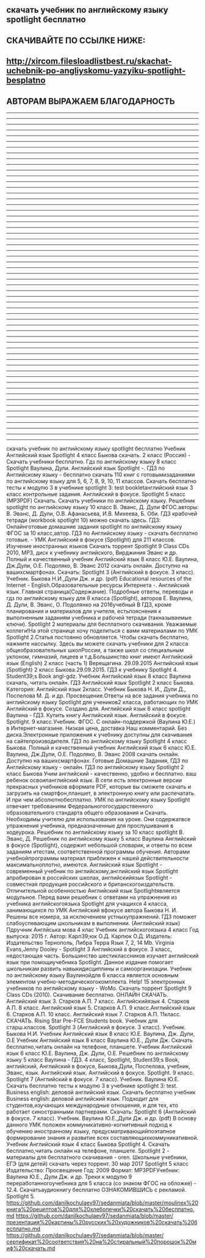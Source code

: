 скачать учебник по английскому языку spotlight бесплатно
--------------------------------------------------
СКАЧИВАЙТЕ ПО ССЫЛКЕ НИЖЕ:
--------------------------------------------------
http://xircom.filesloadlistbest.ru/skachat-uchebnik-po-angliyskomu-yazyiku-spotlight-besplatno
--------------------------------------------------
АВТОРАМ ВЫРАЖАЕМ БЛАГОДАРНОСТЬ
--------------------------------------------------
--------------------------------------------------
--------------------------------------------------
--------------------------------------------------
--------------------------------------------------
--------------------------------------------------
--------------------------------------------------
--------------------------------------------------
--------------------------------------------------
--------------------------------------------------
--------------------------------------------------
--------------------------------------------------
--------------------------------------------------
--------------------------------------------------
--------------------------------------------------
--------------------------------------------------
--------------------------------------------------
--------------------------------------------------
--------------------------------------------------
--------------------------------------------------
--------------------------------------------------
--------------------------------------------------
--------------------------------------------------
--------------------------------------------------
--------------------------------------------------
--------------------------------------------------
--------------------------------------------------
--------------------------------------------------
--------------------------------------------------
--------------------------------------------------
--------------------------------------------------
--------------------------------------------------
--------------------------------------------------
--------------------------------------------------
--------------------------------------------------
--------------------------------------------------
--------------------------------------------------
--------------------------------------------------
--------------------------------------------------
--------------------------------------------------
--------------------------------------------------
--------------------------------------------------
--------------------------------------------------
--------------------------------------------------
--------------------------------------------------
--------------------------------------------------
--------------------------------------------------
--------------------------------------------------
--------------------------------------------------
--------------------------------------------------
--------------------------------------------------
--------------------------------------------------
--------------------------------------------------
--------------------------------------------------
--------------------------------------------------
--------------------------------------------------
--------------------------------------------------
--------------------------------------------------
--------------------------------------------------
скачать учебник по английскому языку spotlight бесплатно Учебник Английский язык Spotlight 4 класс Быкова скачать. 2 класс (Россия) - Скачать учебники бесплатно. Гдз по английскому языку 8 класс Spotlight Ваулина, Дули. Английский язык Spotlight -. ГДЗ по Английскому языку - бесплатно скачать 110 книг с готовымизаданиями по английскому языку для 5, 6, 7, 8, 9, 10, 11 классов. Скачать бесплатно тесты к модулю 3 в учебнике spotlight 3: test bookletанглийский язык 3 класс контрольные задания. Английский в фокусе. Spotlight 5 класс (МР3PDF)  Скачать. Скачать учебники по английскому языку. Решебник spotlight по английскому языку 10 класс В. Эванс, Д. Дули ФГОС.авторы: В. Эванс, Д. Дули, О.В. Афанасьева, И.В. Михеева, Б. Оби. ГДЗ крабочей тетради (workbook spotlight 10) можно скачать здесь. ГДЗ: Онлайнготовые домашние задания spotlight по английскому языку ФГОС за 10 класс,автор. ГДЗ по Английскому языку - скачать бесплатно готовые. - УМК Английский в фокусе (Spotlight) для 211 классов. Изучение иностранных языков  Скачать торрент Spotlight 9 Class CDs 2010, MP3, диск к учебнику английского, Вирджиния Эванс и др. Полный и качественный учебник Английский язык 8 класс Ю.Е. Ваулина, Дж.Дули, О.Е. Подоляко, В. Эванс 2012 скачать онлайн. Доступно на вашихсмартфонах.
Скачать: Spotlight 3 (Английский в фокусе. 3 класс). Учебник. Быкова Н.И.,Дули Дж. и др. (pdf)  Educational resources of the Internet - English.Образовательные ресурсы Интернета -. Английский язык. Главная страница(Содержание). Подробные ответы, переводы и гдз по английскому языку для 8 класса (Spotlight), авторов Е. Ваулина, Д. Дули, В. Эванс, О. Подолянко на 2016учебный  В ГДЗ, кроме планирования и материалов для учителя, естьпояснения к выполненным заданиям учебника и рабочей тетради (такназываемые ключи). Spotlight 2  материалы для бесплатного скачивания. Уважаемые коллеги!На этой странице хочу поделиться с вами материалами по УМК Spotlight 2.Статья постоянно обновляется. Чтобы скачать бесплатно, нажмите нассылку. Здесь вы можете скачать учебники для 2 класса общеобразовательных школРоссии, а также школ со специальным уклоном, гимназий, лицеев и т.д.Большинство книг имеют  Английский язык (English)  2 класc (часть 1) Верещагина. 29.09.2015  Английский язык (Spotlight)  2 класc  Быкова.29.09.2015. ГДЗ к учебнику Spotlight 4. Student39;s Book  angl-gdz. Учебник Английский язык 8 класс Ваулина скачать, читать онлайн. ГДЗ Английский язык Spotlight 2 класс Быкова. Категория: Английский язык 2класс. Учебник Быкова Н. И., Дули Д., Поспелова М. Д. и др. Просвещение.Ответы на все задания учебника по английскому языку Spotlight для учеников2 класса, работающих по УМК Английский в фокусе. Создано для. Английский язык 6 класс spotlight Ваулина - ГДЗ. Купить книгу Английский язык. Английский в фокусе. Spotlight. 9 класс.Учебник. ФГОС. С онлайн-поддержкой (Ваулина Ю.Е.) в Интернет-магазине. Низкая цена, доставка  Наш комментарий. Без диска.Электронные приложения к учебнику доступны для скачивания на сайтепроизводителя. ГДЗ по английскому языку Spotlight 4 класс Быкова. Полный и качественный учебник Английский язык 6 класс Ю.Е. Ваулина, Дж.Дули, О.Е. Подоляко, В. Эванс 2008 скачать онлайн. Доступно на вашихсмартфонах. Готовые Домашние Задания, ГДЗ по Английскому языку - онлайн. ГДЗ по английскому языку Spotlight 2 класс Быкова
Учим английский - качественно, удобно и бесплатно.  ваш ребенок освоиланглийский язык. В сети есть электронные версии прекрасных учебников вформате PDF, которые вы сможете скачать и загрузить на смартфон,планшет, в электронную книгу или распечатать. И при чем абсолютнобесплатно. УМК по английскому языку Spotlight отвечает требованиям Федеральногогосударственного образовательного стандарта общего образования и Скачать. Необходимы учителю для использования на уроке. Они содержатвсе упражнения учебника, предназначенные для прослушивания в ходеурока. Решебник по английскому языку за 10 класс spotlight В. Эванс, Д. Решебник по английскому языку 5 класс Ваулина Английский в фокусе (Spotlight), содержит небольшой словарик, и ответы по всем заданиям итестам, соответственной программы обучения. Авторами учебнойпрограммы материал приближен к нашей действительности максимальноплотно, имеются. Английский язык Spotlight - современный учебник по английскому,английский язык Spotlight апробирован в российских школах, английскийязык Spotlight - совместная продукция российского и британскогоиздательств. Отличительной особенностью Английский язык Spotlightявляется модульное. Перед вами решебник с ответами на упражнения из учебника английскогоязыка Spotlight для учащихся 4 класса, занимающихся по УМК Английский вфокусе автора Быкова Н. И. Решены все номера, за исключением устныхупражнений. ГДЗ поможет слабоуспевающим школьникам в выполнении. (Английский язык) Пдручник Англйська мова 4 клас  Учебник английскогоязыка 4 класс Год выпуска: 2015 г. Автор: Карп39;юк О.Д.  Карпюк О.Д. Издатель: Издательство Тернополь, Либра Терра Язык 7, 2, 14 Mb. Virginia Evans,Jenny Dooley - Spotlight 3  Английский в фокусе. 3 класс, недостающая часть. Большинство шестиклассников изучает английский язык при помощиучебника Spotlight. Данное издание помогает школьникам развить навыкидисциплины и самоорганизации. Учебник по английскому языку Ваулинойдля 6 класса является основным элементом учебно-методическогокомплекта. Help! 15 электронных учебников по английскому языку - WoMo. Скачать торрент Spotlight 9 Class CDs (2010). Скачивание бесплатно. ОНЛАЙН  СКАЧАТЬ. Английский язык 3. Старков А.П. 7 класс. Английскийязык 4. Старков А.П. 8 класс. Английский язык 5. Старков А.П. 9 класс.Английский язык 6. Старков А.П. 10 класс. Английский язык 7. Старков А.П. 11класс. СКАЧАТЬ. Rising Star Pre-FCE Students book. Учебник для старш.классов. Spotlight 3 (Английский в фокусе. 3 класс). Учебник. Быкова Н.И. Учебник Английский язык 8 класс Ю.Е. Ваулина, Дж. Дули, О.Е
Учебник Английский язык 8 класс Ваулина Ю.Е., Дули Дж. Скачать бесплатно,читать онлайн на телефоне, планшете. Учебник Английский язык 6 класс Ю.Е. Ваулина, Дж. Дули, О.Е. Решебник по английскому языку 5 класс Ваулина - ГДЗ. 4 класс, Spotlight, Student39;s Book, английский, Английский в фокусе, Быкова,Дули, Поспелова, учебник, Эванс, язык. Английский язык. Английский в фокусе. Spotlight. 9 класс. Spotlight 7 (Английский в фокусе. 7 класс). Учебник. Ваулина Ю.Е. Скачать бесплатно тесты к модулю 3 в учебнике spotlight 3: test. Business english: деловой английский язык. Скачать бесплатно учебник Business english: деловой английский язык. Подходит для студентов,изучающих международные отношения, и для тех, кто работает синостранными партнерами. Скачать: Spotlight 6 (Английский в фокусе. 7 класс). Учебник. Ваулина Ю.Е.,Дули Дж. и др. (pdf)  В основу данного УМК положен коммуникативно-когнитивный подход к обучению иностранному языку, предусматривающийпоэтапное формирование знания и развитие всех составляющихкоммуникативной. Учебник Английский язык 4 класс Быкова Spotlight 4. Скачать бесплатно,читать онлайн на телефоне, планшете. Spotlight 2 - материалы для бесплатного скачивания - oren. Школьные учебники, ЕГЭ (для детей) скачать через торрент. 30 мар 2017  Spotlight 5 класс Издательство: Просвещение Год: 2009 Формат: МР3PDFУчебник: Ваулина Ю.Е., Дули Дж. и др.  Треки к модулю 9 переработанногоучебника для 5 класса (со знаком ФГОС на обложке) - 12.4. Скачатьаудиокнигу бесплатно ОЗНАКОМИВШИСЬ с рекламой. Spotlight 5.
https://github.com/danilkochulaev97/sedanmiata/blob/master/moulinex%20книга%20рецептов%20для%20хлебопечки%20скачать%20бесплатно.md
https://github.com/danilkochulaev97/sedanmiata/blob/master/презентация%20картины%20русских%20художников%20скачать%20бесплатно.md
https://github.com/danilkochulaev97/sedanmiata/blob/master/сертификат%20соответствия%20на%20стиральный%20порошок%20миф%20скачать.md